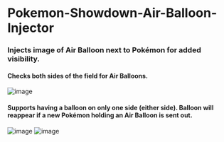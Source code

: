 # Pokemon-Showdown-Air-Balloon-Injector
### Injects image of Air Balloon next to Pokémon for added visibility.


#### Checks both sides of the field for Air Balloons.

![image](https://user-images.githubusercontent.com/44344493/215305088-3785df7f-d284-413e-9964-091cad28f56d.png)

#### Supports having a balloon on only one side (either side). Balloon will reappear if a new Pokémon holding an Air Balloon is sent out.

![image](https://user-images.githubusercontent.com/44344493/215305102-a82b8f66-5d08-4eeb-9ec9-f7b37641d5d2.png)
![image](https://user-images.githubusercontent.com/44344493/215305109-e0180808-d9ed-4e6e-9d19-132a2065ccd6.png)
